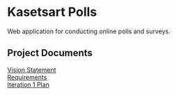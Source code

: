 
# Kasetsart Polls

Web application for conducting online polls and surveys.

## Project Documents

[Vision Statement](../../wiki/Vision%20Statement)   
[Requirements](../../wiki/Requirements)    
[Iteration 1 Plan](../../wiki/Iteration%201%20Plan)



